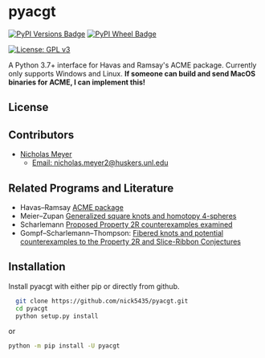 
# pyacgt
[![PyPI Versions Badge](https://img.shields.io/pypi/pyversions/pyacgt?style=for-the-badge)](https://pypi.org/project/pyacgt/)
[![PyPI Wheel Badge](https://img.shields.io/pypi/wheel/pyacgt?style=for-the-badge)](https://pypi.org/project/pyacgt/)

[![License: GPL v3](https://img.shields.io/badge/License-GPLv3-blue.svg)](https://www.gnu.org/licenses/gpl-3.0)

A Python 3.7+ interface for Havas and Ramsay's ACME package.
Currently only supports Windows and Linux. **If someone can build and send MacOS binaries for ACME, I can implement this!**

## License

## Contributors

- [Nicholas Meyer](https://www.nickmeyer.me)
    + [Email: nicholas.meyer2@huskers.unl.edu](mailto:nicholas.meyer2@huskers.unl.edu)


## Related Programs and Literature

 - Havas&ndash;Ramsay [ACME package](https://staff.itee.uq.edu.au/havas/ACME/)
 - Meier&ndash;Zupan [Generalized square knots and homotopy 4-spheres](https://arxiv.org/abs/1904.08527)
 - Scharlemann [Proposed Property 2R counterexamples examined](http://dx.doi.org/10.1215/ijm/1498032031)
 - Gompf&ndash;Scharlemann&ndash;Thompson: [Fibered knots and potential counterexamples to the Property 2R and Slice-Ribbon Conjectures](http://dx.doi.org/10.2140/gt.2010.14.2305)
## Installation

Install pyacgt with either pip or directly from github.

```bash
  git clone https://github.com/nick5435/pyacgt.git
  cd pyacgt
  python setup.py install
```
or
```bash
python -m pip install -U pyacgt
```
    
